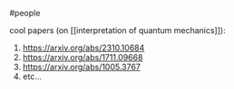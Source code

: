 #people 

cool papers (on [[interpretation of quantum mechanics]]):
1. https://arxiv.org/abs/2310.10684
2. https://arxiv.org/abs/1711.09668
3. https://arxiv.org/abs/1005.3767
4. etc...

